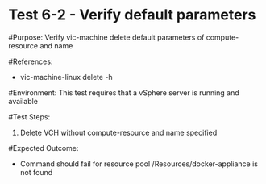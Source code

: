 Test 6-2 - Verify default parameters
=======

#Purpose:
Verify vic-machine delete default parameters of compute-resource and name

#References:
* vic-machine-linux delete -h

#Environment:
This test requires that a vSphere server is running and available

#Test Steps:
1. Delete VCH without compute-resource and name specified

#Expected Outcome:
* Command should fail for resource pool /Resources/docker-appliance is not found
